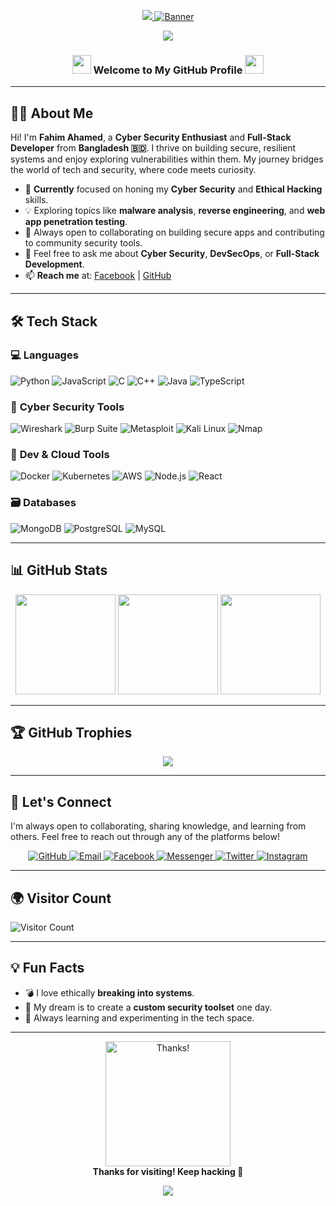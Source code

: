 <!-- Banner/Header -->
<p align="center">
  <a href="https://git.io/typing-svg">
    <img src="https://readme-typing-svg.herokuapp.com?color=%23F70B10&size=27&center=true&lines=Fhim%20Ahamed;It's+Not+Just+My+Name;It's+A+Brand" />
    <img src="https://capsule-render.vercel.app/api?type=waving&color=0:ff0000,100:017e40&height=250&section=header&text=Fahim%20Ahamed&fontSize=50&fontColor=ffffff" alt="Banner" />
  </a>
</p>
<p align="center">
  <img src="https://img.shields.io/badge/I%20Am%20A%20BANGLADESHI-PROGRAMMER-green?colorA=%23ff0000&colorB=%23017e40&style=flat-square">
</p>

<h3 align="center">
  <img src="https://media.giphy.com/media/hvRJCLFzcasrR4ia7z/giphy.gif" width="30" />
  Welcome to My GitHub Profile
  <img src="https://media.giphy.com/media/hvRJCLFzcasrR4ia7z/giphy.gif" width="30" />
</h3>

---

## 👨‍💻 About Me

Hi! I'm **Fahim Ahamed**, a **Cyber Security Enthusiast** and **Full-Stack Developer** from **Bangladesh 🇧🇩**. I thrive on building secure, resilient systems and enjoy exploring vulnerabilities within them. My journey bridges the world of tech and security, where code meets curiosity.

- 🔭 **Currently** focused on honing my **Cyber Security** and **Ethical Hacking** skills.
- 💡 Exploring topics like **malware analysis**, **reverse engineering**, and **web app penetration testing**.
- 👯 Always open to collaborating on building secure apps and contributing to community security tools.
- 💬 Feel free to ask me about **Cyber Security**, **DevSecOps**, or **Full-Stack Development**.
- 📫 **Reach me** at: [Facebook](https://www.facebook.com/share/16SvQhdk3q/?mibextid=qi2Omg) | [GitHub](https://github.com/fahimahamed1)

---

## 🛠️ Tech Stack

### 💻 **Languages**
![Python](https://img.shields.io/badge/Python-3670A0?style=for-the-badge&logo=python&logoColor=white)
![JavaScript](https://img.shields.io/badge/JavaScript-F7DF1E?style=for-the-badge&logo=javascript&logoColor=black)
![C](https://img.shields.io/badge/C-00599C?style=for-the-badge&logo=c&logoColor=white)
![C++](https://img.shields.io/badge/C%2B%2B-004482?style=for-the-badge&logo=c%2B%2B&logoColor=white)
![Java](https://img.shields.io/badge/Java-red?style=for-the-badge&logo=java&logoColor=white)
![TypeScript](https://img.shields.io/badge/TypeScript-blue?style=for-the-badge&logo=typescript&logoColor=white)

### 🔐 **Cyber Security Tools**
![Wireshark](https://img.shields.io/badge/Wireshark-1679A7?style=for-the-badge&logo=wireshark&logoColor=white)
![Burp Suite](https://img.shields.io/badge/Burp%20Suite-FE5000?style=for-the-badge&logoColor=white)
![Metasploit](https://img.shields.io/badge/Metasploit-1C1C1C?style=for-the-badge&logo=metasploit&logoColor=white)
![Kali Linux](https://img.shields.io/badge/Kali%20Linux-557C94?style=for-the-badge&logo=kalilinux&logoColor=white)
![Nmap](https://img.shields.io/badge/Nmap-204080?style=for-the-badge&logoColor=white)

### 🧰 **Dev & Cloud Tools**
![Docker](https://img.shields.io/badge/Docker-2496ED?style=for-the-badge&logo=docker&logoColor=white)
![Kubernetes](https://img.shields.io/badge/Kubernetes-326CE5?style=for-the-badge&logo=kubernetes&logoColor=white)
![AWS](https://img.shields.io/badge/AWS-FF9900?style=for-the-badge&logo=amazonaws&logoColor=white)
![Node.js](https://img.shields.io/badge/Node.js-339933?style=for-the-badge&logo=nodedotjs&logoColor=white)
![React](https://img.shields.io/badge/React-20232a?style=for-the-badge&logo=react&logoColor=61DAFB)

### 🗃️ **Databases**
![MongoDB](https://img.shields.io/badge/MongoDB-4EA94B?style=for-the-badge&logo=mongodb&logoColor=white)
![PostgreSQL](https://img.shields.io/badge/PostgreSQL-316192?style=for-the-badge&logo=postgresql&logoColor=white)
![MySQL](https://img.shields.io/badge/MySQL-00758F?style=for-the-badge&logo=mysql&logoColor=white)

---

## 📊 **GitHub Stats**

<div align="center">
  <img height="160px" src="https://github-readme-stats.vercel.app/api?username=fahimahamed1&show_icons=true&theme=radical" />
  <img height="160px" src="https://github-readme-streak-stats.herokuapp.com/?user=fahimahamed1&theme=radical" />
  <img height="160px" src="https://github-readme-stats.vercel.app/api/top-langs/?username=fahimahamed1&layout=compact&theme=radical" />
</div>

---

## 🏆 **GitHub Trophies**

<p align="center">
  <img src="https://github-profile-trophy.vercel.app/?username=fahimahamed1&theme=gruvbox&no-frame=true&column=7&margin-w=10&margin-h=15" />
</p>

---

## 🔗 **Let's Connect**

I'm always open to collaborating, sharing knowledge, and learning from others. Feel free to reach out through any of the platforms below!

<p align="center">
  <a href="https://github.com/fahimahamed1" target="_blank">
    <img src="https://img.shields.io/badge/GitHub-%23000000?style=for-the-badge&logo=github&logoColor=white" alt="GitHub" />
  </a>
  <a href="mailto:fahimahamed402@gmail.com" target="_blank">
    <img src="https://img.shields.io/badge/Email-%23D14836?style=for-the-badge&logo=gmail&logoColor=white" alt="Email" />
  </a>
  <a href="https://www.facebook.com/share/16SvQhdk3q/?mibextid=qi2Omg" target="_blank">
    <img src="https://img.shields.io/badge/Facebook-%230077B5?style=for-the-badge&logo=facebook&logoColor=white" alt="Facebook" />
  </a>
  <a href="https://m.me/fahimahamed24" target="_blank">
    <img src="https://img.shields.io/badge/Messenger-%23007BFF?style=for-the-badge&logo=messenger&logoColor=white" alt="Messenger" />
  </a>
  <a href="https://x.com/fahimahamed_?t=exLoyowGANBXmtu-VbsXaA&s=09" target="_blank">
    <img src="https://img.shields.io/badge/Twitter-%231DA1F2?style=for-the-badge&logo=twitter&logoColor=white" alt="Twitter" />
  </a>
  <a href="https://www.instagram.com/fahimahamed_10/?utm_source=qr&igsh=NXNhZjlhdWphODNy" target="_blank">
    <img src="https://img.shields.io/badge/Instagram-%23E4405F?style=for-the-badge&logo=instagram&logoColor=white" alt="Instagram" />
  </a>
</p>

---

## 🌍 **Visitor Count**

![Visitor Count](https://profile-counter.glitch.me/fahimahamed1/count.svg)

---

## 💡 **Fun Facts**

- 💣 I love ethically **breaking into systems**.
- 🌌 My dream is to create a **custom security toolset** one day.
- 🧠 Always learning and experimenting in the tech space.

---

<p align="center">
  <img src="https://media.giphy.com/media/26BRv0ThflsHCqDrG/giphy.gif" width="200" alt="Thanks!" />
  <br>
  <b>Thanks for visiting! Keep hacking 🔐</b>
</p>

<p align="center">
  <img src="https://capsule-render.vercel.app/api?type=waving&color=0:017e40,100:ff0000&height=100&section=footer"/>
</p>
